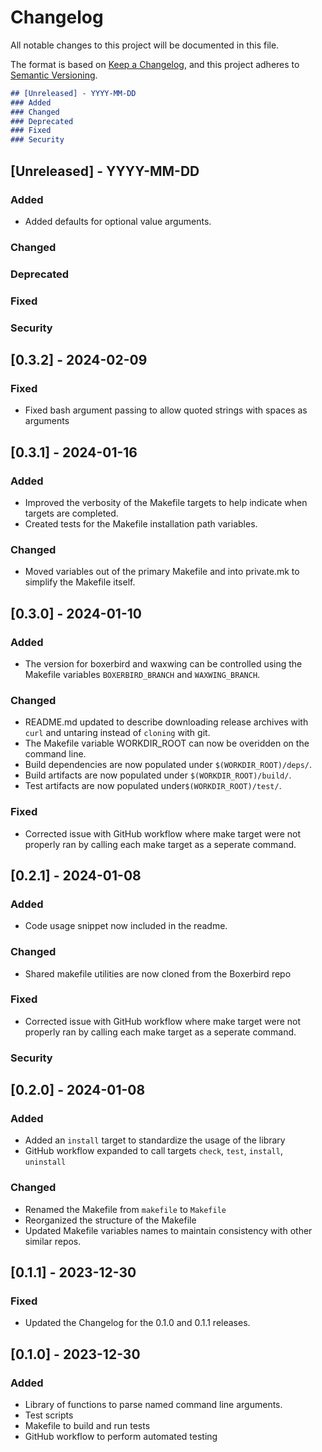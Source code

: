 # Changelog

All notable changes to this project will be documented in this file.

The format is based on [Keep a Changelog](https://keepachangelog.com/en/1.0.0/),
and this project adheres to [Semantic Versioning](https://semver.org/spec/v2.0.0.html).

```markdown
## [Unreleased] - YYYY-MM-DD
### Added
### Changed
### Deprecated
### Fixed
### Security
```

## [Unreleased] - YYYY-MM-DD
### Added
- Added defaults for optional value arguments.
### Changed
### Deprecated
### Fixed
### Security


## [0.3.2] - 2024-02-09
### Fixed
- Fixed bash argument passing to allow quoted strings with spaces as arguments


## [0.3.1] - 2024-01-16
### Added
- Improved the verbosity of the Makefile targets to help indicate when targets are completed.
- Created tests for the Makefile installation path variables.
### Changed
- Moved variables out of the primary Makefile and into private.mk to simplify the Makefile itself.


## [0.3.0] - 2024-01-10
### Added
- The version for boxerbird and waxwing can be controlled using the Makefile variables
  `BOXERBIRD_BRANCH` and `WAXWING_BRANCH`.
### Changed
- README.md updated to describe downloading release archives with `curl` and untaring instead
  of `cloning` with git.
- The Makefile variable WORKDIR_ROOT can now be overidden on the command line.
- Build dependencies are now populated under `$(WORKDIR_ROOT)/deps/`.
- Build artifacts are now populated under `$(WORKDIR_ROOT)/build/`.
- Test artifacts are now populated under`$(WORKDIR_ROOT)/test/`.
### Fixed
- Corrected issue with GitHub workflow where make target were not properly ran by calling each
  make target as a seperate command.


## [0.2.1] - 2024-01-08
### Added
- Code usage snippet now included in the readme.
### Changed
- Shared makefile utilities are now cloned from the Boxerbird repo
### Fixed
- Corrected issue with GitHub workflow where make target were not properly ran by calling each
  make target as a seperate command.
### Security


## [0.2.0] - 2024-01-08
### Added
- Added an `install` target to standardize the usage of the library
- GitHub workflow expanded to call targets `check`, `test`, `install`, `uninstall`
### Changed
- Renamed the Makefile from `makefile` to `Makefile`
- Reorganized the structure of the Makefile
- Updated Makefile variables names to maintain consistency with other similar repos.


## [0.1.1] - 2023-12-30
### Fixed
- Updated the Changelog for the 0.1.0 and 0.1.1 releases.


## [0.1.0] - 2023-12-30
### Added
- Library of functions to parse named command line arguments.
- Test scripts
- Makefile to build and run tests
- GitHub workflow to perform automated testing
